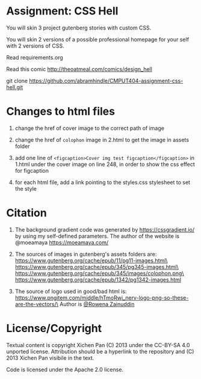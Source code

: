 # Assignment: CSS Hell

You will skin 3 project gutenberg stories with custom CSS.

You will skin 2 versions of a possible professional homepage for your
self with 2 versions of CSS.

Read requirements.org

Read this comic http://theoatmeal.com/comics/design_hell

git clone https://github.com/abramhindle/CMPUT404-assignment-css-hell.git

# Changes to html files

1. change the href of cover image to the correct path of image

2. change the href of `colophon` image in 2.html to get the image in assets folder

3. add one line of `<figcaption>Cover img test figcaption</figcaption>` in 1.html under the cover image on line 248, in order to show the css effect for figcaption

4. for each html file, add a link pointing to the styles.css stylesheet to set the style

# Citation

1. The background gradient code was generated by https://cssgradient.io/ by using my self-defined parameters. The author of the website is @moeamaya https://moeamaya.com/

2. The sources of images in gutenberg's assets folders are:\
   https://www.gutenberg.org/cache/epub/11/pg11-images.html\
   https://www.gutenberg.org/cache/epub/345/pg345-images.html\
   https://www.gutenberg.org/cache/epub/345/images/colophon.png\
   https://www.gutenberg.org/cache/epub/1342/pg1342-images.html

3. The source of logo used in good/bad html is:\
   https://www.pngitem.com/middle/hTmoRwi_nerv-logo-png-so-these-are-the-vectors/\
   Author is [@Rowena Zainuddin](https://www.pngitem.com/userpic/29027/)

# License/Copyright

Textual content is copyright Xichen Pan (C) 2013 under the CC-BY-SA
4.0 unported license. Attribution should be a hyperlink to the
repository and (C) 2013 Xichen Pan visibile in the text.

Code is licensed under the Apache 2.0 license.
